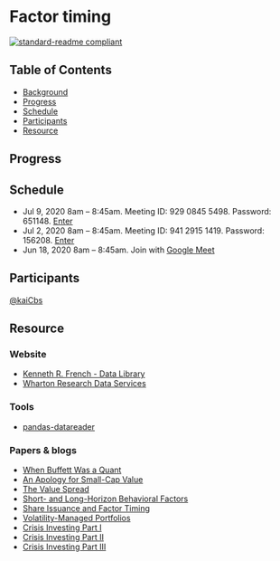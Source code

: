 # Factor timing

[![standard-readme compliant](https://img.shields.io/badge/readme%20style-standard-brightgreen.svg?style=flat-square)](https://github.com/kaiCbs/applied-research/blob/master/README.md)


## Table of Contents

- [Background](#background)
- [Progress](#progress)
- [Schedule](#maintainers)
- [Participants](#participants)
- [Resource](#resource)


## Progress


## Schedule

- Jul 9, 2020 8am – 8:45am. Meeting ID: 929 0845 5498. Password: 651148.  [Enter](https://zoom.us/j/92908455498?pwd=ZWNLMTNkSkFQWmh1MTNudnVVN0FZUT09)
- Jul 2, 2020 8am – 8:45am. Meeting ID: 941 2915 1419. Password: 156208.  [Enter](https://zoom.us/j/94129151419?pwd=NENodW1jVU5TY1NkV3VGTW1hcGJGUT09)
- Jun 18, 2020 8am – 8:45am. Join with [Google Meet](meet.google.com/qzz-aohj-uzd)

## Participants

[@kaiCbs](https://github.com/kaiCbs)

## Resource

### Website

- [Kenneth R. French - Data Library](https://mba.tuck.dartmouth.edu/pages/faculty/ken.french/data_library.html)
- [Wharton Research Data Services](https://wrds-web.wharton.upenn.edu/wrds/)

### Tools

- [pandas-datareader](https://pandas-datareader.readthedocs.io/en/latest/)

### Papers & blogs

- [When Buffett Was a Quant](resource/When_Buffet_was_a_Quant.pdf)
- [An Apology for Small-Cap Value](resource/An_Apology_for_SmallCap_Value.pdf)
- [The Value Spread](resource/CohenPolkVuolteenaho03a.pdf)
- [Short- and Long-Horizon Behavioral Factors](resource/DanielHirshleifSun20a.pdf)
- [Share Issuance and Factor Timing](resource/GreenwoodHanson12a.pdf)
- [Volatility-Managed Portfolios](resource/MoreiraMuir17b.pdf)
- [Crisis Investing Part I](resource/Crisis_Investing.pdf)
- [Crisis Investing Part II](resource/Predictability_in_Times_of_Crisis.pdf)
- [Crisis Investing Part III](resource/Asset_Classes_in_Crises.pdf)